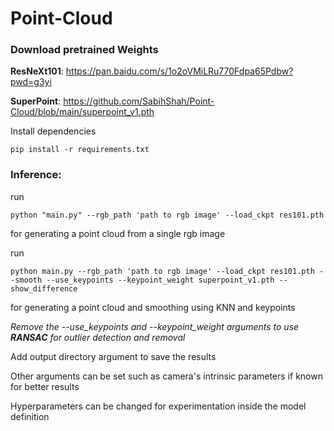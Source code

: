 # Point-Cloud

### Download pretrained Weights
**ResNeXt101**: https://pan.baidu.com/s/1o2oVMiLRu770Fdpa65Pdbw?pwd=g3yi

**SuperPoint**: https://github.com/SabihShah/Point-Cloud/blob/main/superpoint_v1.pth

Install dependencies

```
pip install -r requirements.txt
```


### Inference:
run
```
python "main.py" --rgb_path 'path to rgb image' --load_ckpt res101.pth 
```
for generating a point cloud from a single rgb image

run
``` 
python main.py --rgb_path 'path to rgb image' --load_ckpt res101.pth --smooth --use_keypoints --keypoint_weight superpoint_v1.pth --show_difference
```
for generating a point cloud and smoothing using KNN and keypoints

*Remove the --use_keypoints and --keypoint_weight arguments to use **RANSAC** for outlier detection and removal*

Add output directory argument to save the results


Other arguments can be set such as camera's intrinsic parameters if known for better results

Hyperparameters can be changed for experimentation inside the model definition
